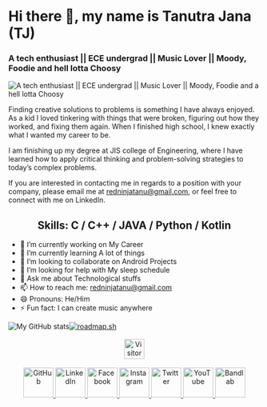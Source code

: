 # Hi there 👋, my name is Tanutra Jana (TJ)
### A tech enthusiast || ECE undergrad || Music Lover || Moody, Foodie and hell lotta Choosy
![A tech enthusiast || ECE undergrad || Music Lover || Moody, Foodie and a hell lotta Choosy](https://media.licdn.com/dms/image/C4E16AQGujxq-mgrcXA/profile-displaybackgroundimage-shrink_350_1400/0/1622288348029?e=1695859200&v=beta&t=ySXyMVMO9Wiu1C5YF-CUvwmwpV9OX6IbTUxXijKmtag)

Finding creative solutions to problems is something I have always enjoyed. As a kid I loved tinkering with things that were broken, figuring out how they worked, and fixing them again. When I finished high school, I knew exactly what I wanted my career to be.

I am finishing up my degree at JIS college of Engineering, where I have learned how to apply critical thinking and problem-solving strategies to today’s complex problems.

If you are interested in contacting me in regards to a position with your company, please email me at redninjatanu@gmail.com, or feel free to connect with me on LinkedIn.

<div align="center">
  <h2>Skills: C / C++ / JAVA / Python / Kotlin</h2>
</div>

- 🔭 I’m currently working on My Career 
- 🌱 I’m currently learning A lot of things 
- 👯 I’m looking to collaborate on Android Projects 
- 🤔 I’m looking for help with My sleep schedule 
- 💬 Ask me about Technological stuffs 
- 📫 How to reach me: redninjatanu@gmail.com 
- 😄 Pronouns: He/Him 
- ⚡ Fun fact: I can create music anywhere 

<div align="center">
  <div style="display: flex; align-items: center;">
    <img src="https://github-readme-stats.vercel.app/api?username=tanutra" alt="My GitHub stats">
    <a href="https://roadmap.sh"><img src="https://api.roadmap.sh/v1-badge/wide/64c521b48bda28d99142308d?variant=dark" alt="roadmap.sh"></a>
  </div>
  <br>
  <div>
    <img src="https://visitor-badge.laobi.icu/badge?page_id=tanutra" height="40" alt="Visitor Badge">
  </div>
</div>

<br>
<div align="center">
  <a href="https://github.com/TANUTRA" target="_blank">
    <img src="https://cdn.jsdelivr.net/npm/simple-icons@3.0.1/icons/github.svg" alt="GitHub" height="60">
  </a>
  <a href="https://www.linkedin.com/in/tanutra-jana-1ba625213/" target="_blank">
    <img src="https://cdn.jsdelivr.net/npm/simple-icons@3.0.1/icons/linkedin.svg" alt="LinkedIn" height="60">
  </a>
  <a href="https://www.facebook.com/tanutra.jana.7/" target="_blank">
    <img src="https://cdn.jsdelivr.net/npm/simple-icons@3.0.1/icons/facebook.svg" alt="Facebook" height="60">
  </a>
  <a href="https://www.instagram.com/its_teee_jay/" target="_blank">
    <img src="https://cdn.jsdelivr.net/npm/simple-icons@3.0.1/icons/instagram.svg" alt="Instagram" height="60">
  </a>
  <a href="https://twitter.com/PLATINUMTJ_2K02/" target="_blank">
    <img src="https://cdn.jsdelivr.net/npm/simple-icons@3.0.1/icons/twitter.svg" alt="Twitter" height="60">
  </a>
  <a href="https://www.youtube.com/channel/UCvTxpoYYj74wtHiyO0Dn7vA/" target="_blank">
    <img src="https://cdn.jsdelivr.net/npm/simple-icons@3.0.1/icons/youtube.svg" alt="YouTube" height="60">
  </a>
  <a href="https://www.bandlab.com/tj2002platinum/" target="_blank">
    <img src="https://cdn.jsdelivr.net/npm/simple-icons@3.0.1/icons/bandlab.svg" alt="Bandlab" height="60">
  </a>
</div>

